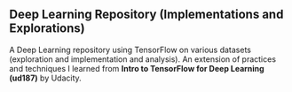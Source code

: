 ## Deep Learning Repository (Implementations and Explorations)
A Deep Learning repository using TensorFlow on various datasets (exploration and implementation and analysis). An extension of practices and techniques I learned from __Intro to TensorFlow for Deep Learning (ud187)__ by Udacity.
